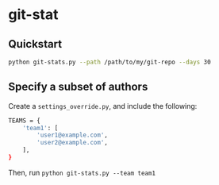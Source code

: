 # git-stat

## Quickstart

```bash
python git-stats.py --path /path/to/my/git-repo --days 30
```

## Specify a subset of authors

Create a `settings_override.py`, and include the following:

```bash
TEAMS = {
    'team1': [
        'user1@example.com',
        'user2@example.com',
    ],
}
```

Then, run `python git-stats.py --team team1`
